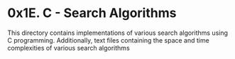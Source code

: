 # 0x1E. C - Search Algorithms
This directory contains implementations of various search algorithms using C programming. Additionally, text files containing the space and time complexities of various search algorithms
